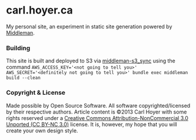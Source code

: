 # carl.hoyer.ca

My personal site, an experiment in static site generation powered by [Middleman](http://middlemanapp.com/).

### Building

This site is built and deployed to S3 via [middleman-s3_sync](https://github.com/fredjean/middleman-s3_sync) using the command `AWS_ACCESS_KEY='<not going to tell you>' AWS_SECRET='<definitely not going to tell you>' bundle exec middleman build --clean`

### Copyright & License

Made possible by Open Source Software. All software copyrighted/licensed by their respective authors. Article content is ©2013 Carl Hoyer with some rights reserved under a [Creative Commons Attribution-NonCommercial 3.0 Unported (CC BY-NC 3.0)](https://creativecommons.org/licenses/by-nc/3.0/) license. It is, however, my hope that you will create your own design style.
